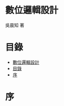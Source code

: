 # 數位邏輯設計

吳晨知 著

# 目錄

<!-- @import "[TOC]" {cmd="toc" depthFrom=1 depthTo=6 orderedList=false} -->
<!-- code_chunk_output -->

- [數位邏輯設計](#數位邏輯設計)
- [目錄](#目錄)
- [序](#序)

<!-- /code_chunk_output -->

# 序

